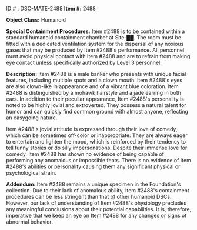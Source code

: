 ID # : DSC-MATE-2488
**Item #:** 2488

**Object Class:** Humanoid

**Special Containment Procedures:** Item #2488 is to be contained within a standard humanoid containment chamber at Site-██. The room must be fitted with a dedicated ventilation system for the dispersal of any noxious gases that may be produced by Item #2488's performance. All personnel must avoid physical contact with Item #2488 and are to refrain from making eye contact unless specifically authorized by Level 3 personnel.

**Description:** Item #2488 is a male banker who presents with unique facial features, including multiple spots and a clown mouth. Item #2488's eyes are also clown-like in appearance and of a vibrant blue coloration. Item #2488 is distinguished by a mohawk hairstyle and a jade earring in both ears. In addition to their peculiar appearance, Item #2488's personality is noted to be highly jovial and extroverted. They possess a natural talent for humor and can quickly find common ground with almost anyone, reflecting an easygoing nature.

Item #2488's jovial attitude is expressed through their love of comedy, which can be sometimes off-color or inappropriate. They are always eager to entertain and lighten the mood, which is reinforced by their tendency to tell funny stories or do silly impersonations. Despite their immense love for comedy, Item #2488 has shown no evidence of being capable of performing any anomalous or impossible feats. There is no evidence of Item #2488's abilities or personality causing them any significant physical or psychological strain.

**Addendum:** Item #2488 remains a unique specimen in the Foundation's collection. Due to their lack of anomalous ability, Item #2488's containment procedures can be less stringent than that of other humanoid DSCs. However, our lack of understanding of Item #2488's physiology precludes any meaningful conclusions about their potential capabilities. It is, therefore, imperative that we keep an eye on Item #2488 for any changes or signs of abnormal behavior.
